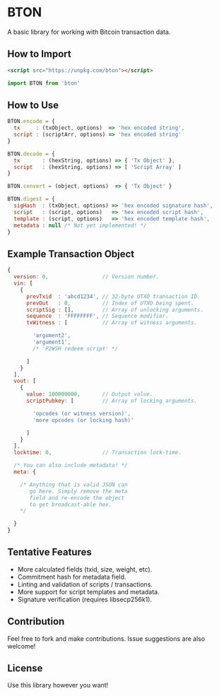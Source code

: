 # BTON
A basic library for working with Bitcoin transaction data.

## How to Import
```html
<script src="https://unpkg.com/bton"></script>
```
```js
import BTON from 'bton'
```

## How to Use
```js
BTON.encode = {
  tx     : (txObject, options)  => 'hex encoded string',
  script : (scriptArr, options) => 'hex encoded string'
}

BTON.decode = {
  tx       : (hexString, options) => { 'Tx Object' },
  script   : (hexString, options) => [ 'Script Array' ]
}

BTON.convert = (object, options)  => { 'Tx Object' }

BTON.digest = {
  sigHash  : (txObject, options) => 'hex encoded signature hash',
  script   : (script, options)   => 'hex encoded script hash',
  template : (script, options)   => 'hex encoded template hash',
  metadata : null /* Not yet implemented! */
}
```

## Example Transaction Object
```js
{
  version: 0,                 // Version number.
  vin: [
    {
      prevTxid  : 'abcd1234', // 32-byte UTXO transaction ID.
      prevOut   : 0,          // Index of UTXO being spent.
      scriptSig : [],         // Array of unlocking arguments.
      sequence  : 'FFFFFFFF', // Sequence modifier.
      txWitness : [           // Array of witness arguments.

        'argument2',
        'argument1',
        /* 'P2WSH redeem script' */

      ]
    }
  ],
  vout: [
    {
      value: 100000000,       // Output value.
      scriptPubkey: [         // Array of locking arguments.

        'opcodes (or witness version)',
        'more opcodes (or locking hash)'

      ]
    }
  ],
  locktime: 0,                // Transaction lock-time.

  /* You can also include metadata! */
  meta: {

    /* Anything that is valid JSON can 
       go here. Simply remove the meta 
       field and re-encode the object 
       to get broadcast-able hex.
    */

  }
}
```

## Tentative Features
* More calculated fields (txid, size, weight, etc).
* Commitment hash for metadata field.
* Linting and validation of scripts / transactions.
* More support for script templates and metadata.
* Signature verification (requires libsecp256k1).

## Contribution
Feel free to fork and make contributions. Issue suggestions are also welcome!

## License
Use this library however you want!
